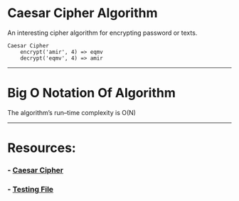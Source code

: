# Caesar Cipher Algorithm
An interesting cipher algorithm for encrypting password or texts. 
```
Caesar Cipher
    encrypt('amir', 4) => eqmv
    decrypt('eqmv', 4) => amir
```
---
# Big O Notation Of Algorithm
The algorithm’s run–time complexity is O(N)

---
# Resources:
### - [Caesar Cipher](./caesar_cipher.py)<br>
### - [Testing File](./test_caesar.py)